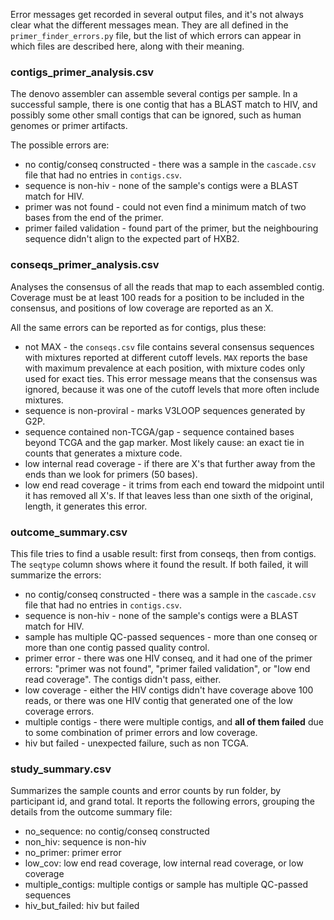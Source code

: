 Error messages get recorded in several output files, and it's not always clear
what the different messages mean. They are all defined in the
`primer_finder_errors.py` file, but the list of which errors can appear in which
files are described here, along with their meaning.

### contigs_primer_analysis.csv
The denovo assembler can assemble several contigs per sample. In a successful
sample, there is one contig that has a BLAST match to HIV, and possibly some
other small contigs that can be ignored, such as human genomes or primer
artifacts.

The possible errors are:
* no contig/conseq constructed - there was a sample in the `cascade.csv` file
  that had no entries in `contigs.csv`.
* sequence is non-hiv - none of the sample's contigs were a BLAST match for HIV.
* primer was not found - could not even find a minimum match of two bases from
  the end of the primer.
* primer failed validation - found part of the primer, but the neighbouring
  sequence didn't align to the expected part of HXB2.

### conseqs_primer_analysis.csv
Analyses the consensus of all the reads that map to each assembled contig.
Coverage must be at least 100 reads for a position to be included in the
consensus, and positions of low coverage are reported as an X.

All the same errors can be reported as for contigs, plus these:
* not MAX - the `conseqs.csv` file contains several consensus sequences with
  mixtures reported at different cutoff levels. `MAX` reports the base with
  maximum prevalence at each position, with mixture codes only used for exact
  ties. This error message means that the consensus was ignored, because it was
  one of the cutoff levels that more often include mixtures.
* sequence is non-proviral - marks V3LOOP sequences generated by G2P.
* sequence contained non-TCGA/gap - sequence contained bases beyond TCGA and the
  gap marker. Most likely cause: an exact tie in counts that generates a mixture
  code.
* low internal read coverage - if there are X's that further away from the ends
  than we look for primers (50 bases).
* low end read coverage - it trims from each end toward the midpoint until it
  has removed all X's. If that leaves less than one sixth of the original,
  length, it generates this error.

### outcome_summary.csv
This file tries to find a usable result: first from conseqs, then from contigs.
The `seqtype` column shows where it found the result. If both failed, it will
summarize the errors:
* no contig/conseq constructed - there was a sample in the `cascade.csv` file
  that had no entries in `contigs.csv`.
* sequence is non-hiv - none of the sample's contigs were a BLAST match for HIV.
* sample has multiple QC-passed sequences - more than one conseq or more than
  one contig passed quality control.
* primer error - there was one HIV conseq, and it had one of the primer errors:
  "primer was not found", "primer failed validation", or "low end read
  coverage". The contigs didn't pass, either.
* low coverage - either the HIV contigs didn't have coverage above 100 reads, or
  there was one HIV contig that generated one of the low coverage errors.
* multiple contigs - there were multiple contigs, and **all of them failed**
  due to some combination of primer errors and low coverage.
* hiv but failed - unexpected failure, such as non TCGA.

### study_summary.csv
Summarizes the sample counts and error counts by run folder, by participant id,
and grand total. It reports the following errors, grouping the details from the
outcome summary file:
* no_sequence: no contig/conseq constructed
* non_hiv: sequence is non-hiv
* no_primer: primer error
* low_cov: low end read coverage, low internal read coverage, or low coverage
* multiple_contigs: multiple contigs or sample has multiple QC-passed sequences
* hiv_but_failed: hiv but failed
